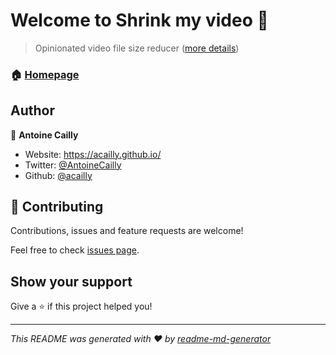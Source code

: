 # Welcome to Shrink my video 👋

> Opinionated video file size reducer ([more details](https://acailly.github.io/shrink-my-video/#why))

### 🏠 [Homepage](https://acailly.github.io/shrink-my-video/)

## Author

👤 **Antoine Cailly**

- Website: https://acailly.github.io/
- Twitter: [@AntoineCailly](https://twitter.com/AntoineCailly)
- Github: [@acailly](https://github.com/acailly)

## 🤝 Contributing

Contributions, issues and feature requests are welcome!

Feel free to check [issues page](https://github.com/acailly/shrink-my-video/issues).

## Show your support

Give a ⭐️ if this project helped you!

---

_This README was generated with ❤️ by [readme-md-generator](https://github.com/kefranabg/readme-md-generator)_
